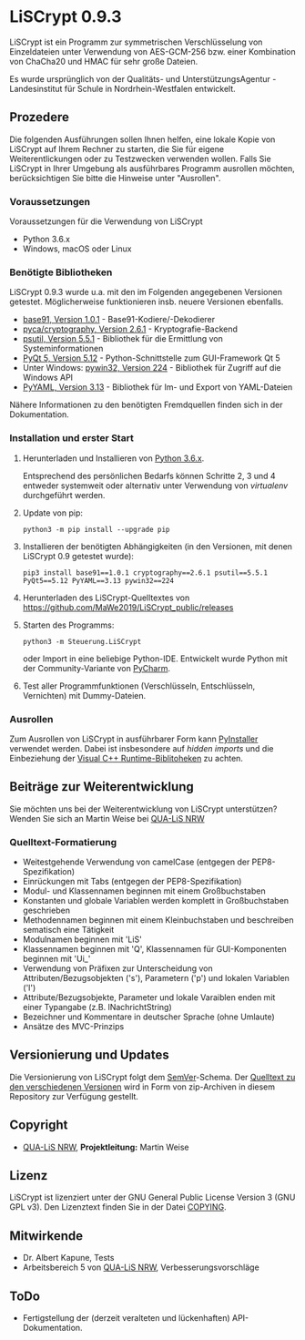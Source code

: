 # LiSCrypt 0.9.3
LiSCrypt ist ein Programm zur symmetrischen Verschlüsselung von Einzeldateien unter Verwendung von AES-GCM-256 bzw. einer Kombination von ChaCha20 und HMAC für sehr große Dateien.

Es wurde ursprünglich von der Qualitäts- und UnterstützungsAgentur - Landesinstitut für Schule in Nordrhein-Westfalen entwickelt.

## Prozedere
Die folgenden Ausführungen sollen Ihnen helfen, eine lokale Kopie von LiSCrypt auf Ihrem Rechner zu starten, die Sie für eigene Weiterentlickungen oder zu Testzwecken verwenden wollen. Falls Sie LiSCrypt in Ihrer Umgebung als ausführbares Programm ausrollen möchten, berücksichtigen Sie bitte die Hinweise unter "Ausrollen".

### Voraussetzungen
Voraussetzungen für die Verwendung von LiSCrypt

* Python 3.6.x
* Windows, macOS oder Linux

### Benötigte Bibliotheken
LiSCrypt 0.9.3 wurde u.a. mit den im Folgenden angegebenen Versionen getestet. Möglicherweise funktionieren insb. neuere Versionen ebenfalls.

* [base91, Version 1.0.1](https://github.com/aberaud/base91-python) - Base91-Kodiere/-Dekodierer
* [pyca/cryptography, Version 2.6.1](https://cryptography.io/en/latest/) - Kryptografie-Backend
* [psutil, Version 5.5.1](https://psutil.readthedocs.io) - Bibliothek für die Ermittlung von Systeminformationen
* [PyQt 5, Version 5.12](https://riverbankcomputing.com/software/pyqt/intro) - Python-Schnittstelle zum GUI-Framework Qt 5
* Unter Windows: [pywin32, Version 224](https://github.com/mhammond/pywin32) - Bibliothek für Zugriff auf die Windows API
* [PyYAML, Version 3.13](https://pyyaml.org/) - Bibliothek für Im- und Export von YAML-Dateien

Nähere Informationen zu den benötigten Fremdquellen finden sich in der Dokumentation.

### Installation und erster Start
1. Herunterladen und Installieren von [Python 3.6.x](https://www.python.org/).

    Entsprechend des persönlichen Bedarfs können Schritte 2, 3 und 4 entweder systemweit oder alternativ unter Verwendung von *virtualenv* durchgeführt werden.

2. Update von pip:
    ```
    python3 -m pip install --upgrade pip
    ```
    
3. Installieren der benötigten Abhängigkeiten (in den Versionen, mit denen LiSCrypt 0.9 getestet wurde):
    ```
    pip3 install base91==1.0.1 cryptography==2.6.1 psutil==5.5.1 PyQt5==5.12 PyYAML==3.13 pywin32==224  
    ```
 
3. Herunterladen des LiSCrypt-Quelltextes von https://github.com/MaWe2019/LiSCrypt_public/releases

4. Starten des Programms:
    ```
    python3 -m Steuerung.LiSCrypt
    ```
    oder Import in eine beliebige Python-IDE. Entwickelt wurde Python mit der Community-Variante von [PyCharm](https://www.jetbrains.com/pycharm/download/).
    
5. Test aller Programmfunktionen (Verschlüsseln, Entschlüsseln, Vernichten) mit Dummy-Dateien.

### Ausrollen

Zum Ausrollen von LiSCrypt in ausführbarer Form kann [PyInstaller](https://www.pyinstaller.org/) verwendet werden. Dabei ist insbesondere auf *hidden imports* und die Einbeziehung der [Visual C++ Runtime-Biblitoheken](https://support.microsoft.com/de-de/help/2977003/the-latest-supported-visual-c-downloads) zu achten.

## Beiträge zur Weiterentwicklung

Sie möchten uns bei der Weiterentwicklung von LiSCrypt unterstützen? Wenden Sie sich an Martin Weise bei [QUA-LiS NRW](https://www.qua-lis.nrw.de)

### Quelltext-Formatierung

* Weitestgehende Verwendung von camelCase (entgegen der PEP8-Spezifikation)
* Einrückungen mit Tabs (entgegen der PEP8-Spezifikation)
* Modul- und Klassennamen beginnen mit einem Großbuchstaben
* Konstanten und globale Variablen werden komplett in Großbuchstaben geschrieben
* Methodennamen beginnen mit einem Kleinbuchstaben und beschreiben sematisch eine Tätigkeit
* Modulnamen beginnen mit 'LiS'
* Klassennamen beginnen mit 'Q', Klassennamen für GUI-Komponenten beginnen mit 'Ui_'
* Verwendung von Präfixen zur Unterscheidung von Attributen/Bezugsobjekten ('s'), Parametern ('p') und lokalen Variablen ('l')
* Attribute/Bezugsobjekte, Parameter und lokale Varaiblen enden mit einer Typangabe (z.B. lNachrichtString)
* Bezeichner und Kommentare in deutscher Sprache (ohne Umlaute)
* Ansätze des MVC-Prinzips

## Versionierung und Updates

Die Versionierung von LiSCrypt folgt dem [SemVer](http://semver.org/)-Schema. Der [Quelltext zu den verschiedenen Versionen](https://github.com/MaWe2019/LiSCrypt_public/releases) wird in Form von zip-Archiven in diesem Repository zur Verfügung gestellt.

## Copyright

* [QUA-LiS NRW](https://www.qua-lis.nrw.de), **Projektleitung:** Martin Weise

## Lizenz

LiSCrypt ist lizenziert unter der GNU General Public License Version 3 (GNU GPL v3). Den Lizenztext finden Sie in der Datei [COPYING](COPYING).

## Mitwirkende

* Dr. Albert Kapune, Tests
* Arbeitsbereich 5 von [QUA-LiS NRW](https://www.qua-lis.nrw.de), Verbesserungsvorschläge

## ToDo

* Fertigstellung der (derzeit veralteten und lückenhaften) API-Dokumentation.
